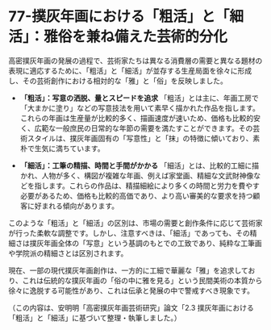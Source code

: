 # 77-撲灰年画における「粗活」と「細活」：雅俗を兼ね備えた芸術的分化

高密撲灰年画の発展の過程で、芸術家たちは異なる消費層の需要と異なる題材の表現に適応するために、「粗活」と「細活」が並存する生産局面を徐々に形成し、その芸術創作における相対的な「雅」と「俗」を反映しました。

*   **「粗活」：写意の洒脱、量とスピードを追求**
    「粗活」とは主に、年画工房で「大まかに塗り」などの写意技法を用いて素早く描かれた作品を指します。これらの年画は生産量が比較的多く、描画速度が速いため、価格も比較的安く、広範な一般庶民の日常的な年節の需要を満たすことができます。その芸術スタイルは、撲灰年画固有の「写意性」と「抹」の特徴に傾いており、素朴で生気に満ちています。

*   **「細活」：工筆の精描、時間と手間がかかる**
    「細活」とは、比較的工細に描かれ、人物が多く、構図が複雑な年画、例えば家堂画、精細な文武財神像などを指します。これらの作品は、精描細絵により多くの時間と労力を費やす必要があるため、価格も比較的高価であり、より高い審美的な要求を持つ顧客に好まれる傾向があります。

このような「粗活」と「細活」の区別は、市場の需要と創作条件に応じて芸術家が行った柔軟な調整です。しかし、注意すべきは、「細活」であっても、その精細さは撲灰年画全体の「写意」という基調のもとでの工致であり、純粋な工筆画や学院派の精細さとは区別されます。

現在、一部の現代撲灰年画創作は、一方的に工細で華麗な「雅」を追求しており、これは伝統的な撲灰年画の「俗の中に雅を見る」という民間美術の本質から徐々に逸脱する可能性があり、これは伝承と発展の中で警戒すべき現象です。

（この内容は、安明明「高密撲灰年画芸術研究」論文「2.3 撲灰年画における「粗活」と「細活」に基づいて整理・執筆しました。）
